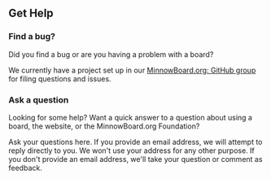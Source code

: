 ## Get Help

### Find a bug?

Did you find a bug or are you having a problem with a board?

We currently have a project set up in our
[MinnowBoard.org: GitHub group](https://github.com/minnowboard-org/bugs-and-help) for filing questions
and issues.

### Ask a question

Looking for some help? Want a quick answer to a question about using a board, the
website, or the MinnowBoard.org Foundation?

Ask your questions here. If you provide an email address, we will attempt to
reply directly to you. We won't use your address for any other purpose. If
you don't provide an email address, we'll take your question or comment as
feedback.
